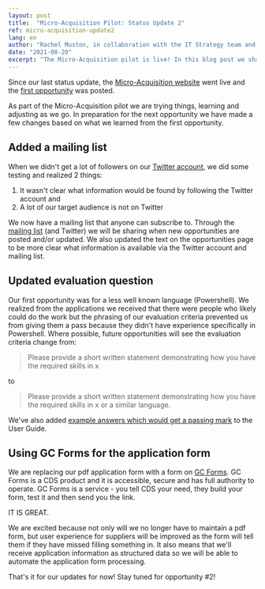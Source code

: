 ```yaml
---
layout: post
title:  "Micro-Acquisition Pilot: Status Update 2"
ref: micro-acquisition-update2
lang: en
author: "Rachel Muston, in collaboration with the IT Strategy team and Micro-Acquisition Pilot team members"
date: "2021-08-20"
excerpt: "The Micro-Acquisition pilot is live! In this blog post we share what we have learned so far and how we are adjusting and improving."
---
```

<!--markdownlint-disable MD033-->
Since our last status update, the [Micro-Acquisition website](https://micro-acquisition.alpha.canada.ca/en/index.html) went live and the [first opportunity](https://micro-acquisition.alpha.canada.ca/2021/06/23/building-custom-Azure-marketplace-policies.html) was posted.

As part of the Micro-Acquisition pilot we are trying things, learning and adjusting as we go.
In preparation for the next opportunity we have made a few changes based on what we learned from the first opportunity.

## Added a mailing list

When we didn't get a lot of followers on our [Twitter account](https://twitter.com/microbuysgc), we did some testing and realized 2 things:

1. It wasn't clear what information would be found by following the Twitter account and
2. A lot of our target audience is not on Twitter

We now have a mailing list that anyone can subscribe to.
Through the [mailing list](https://forms-formulaires.alpha.canada.ca/id/36) (and Twitter) we will be sharing when new opportunities are posted and/or updated. We also updated the text on the opportunities page to be more clear what information is available via the Twitter account and mailing list.

## Updated evaluation question

Our first opportunity was for a less well known language (Powershell).
We realized from the applications we received that there were people who likely could do the work but the phrasing of our evaluation criteria prevented us from giving them a pass because they didn't have experience specifically in Powershell.
Where possible, future opportunities will see the evaluation criteria change from:
> Please provide a short written statement demonstrating how you have the required skills in x

to

> Please provide a short written statement demonstrating how you have the required skills in x or a similar language.

We've also added [example answers which would get a passing mark](https://micro-acquisition.alpha.canada.ca/en/user-guide.html#example-answers-that-would-get-a-passing-mark) to the User Guide.

## Using GC Forms for the application form

We are replacing our pdf application form with a form on [GC Forms](https://forms-formulaires.alpha.canada.ca/en/welcome-bienvenue).
GC Forms is a CDS product and it is accessible, secure and has full authority to operate.
GC Forms is a service - you tell CDS your need, they build your form, test it and then send you the link.

IT IS GREAT.

We are excited because not only will we no longer have to maintain a pdf form, but user experience for suppliers will be improved as the form will tell them if they have missed filling something in.
It also means that we'll receive application information as structured data so we will be able to automate the application form processing.

That's it for our updates for now! Stay tuned for opportunity #2!
